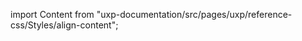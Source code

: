 
import Content from "uxp-documentation/src/pages/uxp/reference-css/Styles/align-content";

<Content query="product=photoshop"/>
